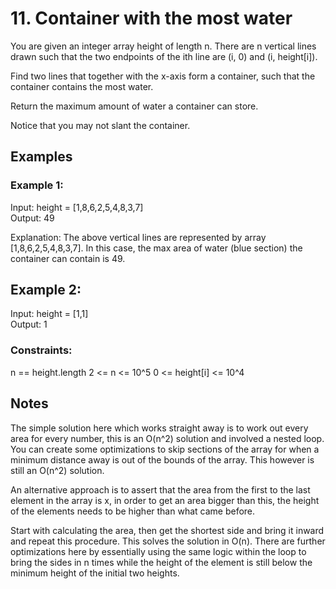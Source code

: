 # 11. Container with the most water

You are given an integer array height of length n. There are n vertical lines drawn such that the two endpoints of the ith line are (i, 0) and (i, height[i]).  

Find two lines that together with the x-axis form a container, such that the container contains the most water.  

Return the maximum amount of water a container can store.  

Notice that you may not slant the container.  

## Examples

### Example 1:

Input: height = [1,8,6,2,5,4,8,3,7]  
Output: 49  

Explanation: The above vertical lines are represented by array [1,8,6,2,5,4,8,3,7]. In this case, the max area of water (blue section) the container can contain is 49.  

## Example 2:

Input: height = [1,1]  
Output: 1  
 

### Constraints:

n == height.length
2 <= n <= 10^5
0 <= height[i] <= 10^4

## Notes

The simple solution here which works straight away is to work out every area for every number, this is an O(n^2) solution and involved a nested loop. You can create some optimizations to skip sections of the array for when a minimum distance away is out of the bounds of the array. This however is still an O(n^2) solution.

An alternative approach is to assert that the area from the first to the last element in the array is x, in order to get an area bigger than this, the height of the elements needs to be higher than what came before. 

Start with calculating the area, then get the shortest side and bring it inward and repeat this procedure. This solves the solution in O(n). There are further optimizations here by essentially using the same logic within the loop to bring the sides in n times while the height of the element is still below the minimum height of the initial two heights.